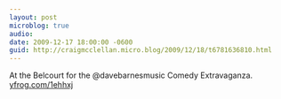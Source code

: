 ```yaml
---
layout: post
microblog: true
audio: 
date: 2009-12-17 18:00:00 -0600
guid: http://craigmcclellan.micro.blog/2009/12/18/t6781636810.html
---
```

At the Belcourt for the @davebarnesmusic Comedy Extravaganza.  [yfrog.com/1ehhxj](http://yfrog.com/1ehhxj)
